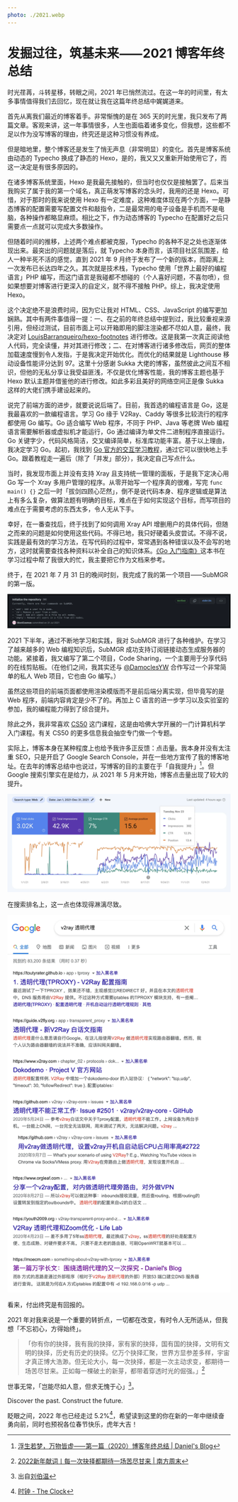 ```yaml
---
photo: ./2021.webp
---
```

# 发掘过往，筑基未来⸺2021 博客年终总结

时光荏苒，斗转星移，转眼之间，2021 年已悄然流过。在这一年的时间里，有太多事情值得我们去回忆，现在就让我在这篇年终总结中娓娓道来。

<!--more-->

首先从离我们最近的博客着手。非常惭愧的是在 365 天的时光里，我只发布了两篇文章。客观来讲，这一年事情很多，人生也面临着诸多变化，但我想，这些都不足以作为没写博客的理由，终究还是这种习惯没有养成。

但是暗地里，整个博客还是发生了悄无声息（非常明显）的变化。首先是博客系统由动态的 Typecho 换成了静态的 Hexo，是的，我又又又重新开始使用它了，而这一决定是有很多原因的。

在诸多博客系统里面，Hexo 是我最先接触的，但当时也仅仅是接触罢了。后来当我购买了属于我的第一个域名，真正萌发写博客的念头时，我用的还是 Hexo。可惜，对于那时的我来说使用 Hexo 有一定难度，这种难度体现在两个方面，一是静态博客的配置需要写配置文件和敲指令，二是最常用的电子设备是手机而不是电脑，各种操作都略显麻烦。相比之下，作为动态博客的 Typecho 在配置好之后只需要点一点就可以完成大多数操作。

但随着时间的推移，上述两个难点都被克服，Typecho 的各种不足之处也逐渐体现出来。最突出的问题就是落后，就 Typecho 本身而言，该项目社区氛围差，给人一种半死不活的感觉，直到 2021 年 9 月终于发布了一个新的版本，而距离上一次发布已长达四年之久。其次就是技术栈，Typecho 使用「世界上最好的编程语言」PHP 编写，而这门语言是我碰都不想碰的（个人喜好问题，不喜勿喷），但如果想要对博客进行更深入的自定义，就不得不接触 PHP。综上，我决定使用 Hexo。

这个决定绝不是浪费时间，因为它让我对 HTML、CSS、JavaScript 的编写更加娴熟。其中有两件事值得一提：一、在之前的年终总结中提到过，我比较重视来源引用，但经过测试，目前市面上可以开箱即用的脚注渲染都不尽如人意，最终，我决定对 [LouisBarranqueiro/hexo-footnotes](https://github.com/LouisBarranqueiro/hexo-footnotes) 进行修改。这是我第一次真正阅读他人代码，完全读懂，并对其进行修改；二、在对博客进行诸多修改后，网页的整体加载速度慢到令人发指，于是我决定开始优化。而优化的结果就是 Lighthouse 移动设备性能评分达到 97。这里十分感谢 Sukka 大佬的博客，虽然彼此之间互不相识，但他的无私分享让我受益匪浅，不仅是优化博客性能，我的博客主题也基于 Hexo 默认主题并借鉴他的进行修改。如此多彩且美好的网络空间正是像 Sukka 这样的大佬们携手建设起来的。

说完了前端方面的进步，就要说说后端了。目前，我首选的编程语言是 Go，这是我最喜欢的一款编程语言。学习 Go 缘于 V2Ray、Caddy 等很多比较流行的程序都使用 Go 编写。Go 适合编写 Web 程序，不同于 PHP、Java 等老牌 Web 编程语言需要解析器或虚拟机才能运行，Go 通过编译为单文件二进制程序直接运行。Go 关键字少，代码风格简洁，交叉编译简单，标准库功能丰富。基于以上理由，我决定学习 Go。起初，我找到 [Go 官方的交互学习教程](https://tour.go-zh.org)，通过它可以很快地上手 Go。跟着教程走一遍后（除了「并发」部分），我决定自己写点什么。

当时，我发现市面上并没有支持 Xray 且支持统一管理的面板，于是我下定决心用 Go 写一个 Xray 多用户管理的程序。从零开始写一个程序真的很难，写完 `func main() {}` 之后一时「拔剑四顾心茫然」，倒不是说代码本身、程序逻辑或是算法上有多么复杂，做算法题有明确的目标，难点在于如何实现这个目标，而写项目的难点在于需要考虑的东西太多，令人无从下手。

幸好，在一番查找后，终于找到了如何调用 Xray API 增删用户的具体代码，但随之而来的问题是如何使用这些代码。不得已地，我只好硬着头皮尝试。不得不说，实践是最有效的学习方法，在写代码的过程中，常常遇到各种错误以及不会写的地方，这时就需要查找各种资料以补全自己的知识体系。[《Go 入门指南》](https://github.com/unknwon/the-way-to-go_ZH_CN)这本书在学习过程中帮了我很大的忙，我主要把它作为文档来参考。

终于，在 2021 年 7 月 31 日的晚间时刻，我完成了我的第一个项目⸺SubMGR 的第一版。

![GitHub 上 SubMGR 的第一个 commit](./the-commit-of-my-first-project.webp)

2021 下半年，通过不断地学习和实践，我对 SubMGR 进行了各种维护。在学习了越来越多的 Web 编程知识后，SubMGR 成功支持订阅链接动态生成服务器的功能。紧接着，我又编写了第二个项目，Code Sharing，一个主要用于分享代码的在线剪贴板。（在他们之间，我其实还与 [@DamoclesYW](https://github.com/DamoclesYW) 合作写过一个非常简单的私人 Web 项目，它也由 Go 编写。）

虽然这些项目的前端页面都使用渲染模版而不是前后端分离实现，但毕竟写的是 Web 程序，前端内容肯定是少不了的。再加上 C 语言的进一步学习以及实验室的参加，我的编程能力得到了综合提升。

除此之外，我非常喜欢 [CS50](https://cs50.harvard.edu) 这门课程，这是由哈佛大学开展的一门计算机科学入门课程。有关 CS50 的更多信息我会抽空专门做一个专题。

实际上，博客本身在某种程度上也给予我许多正反馈：点击量。我本身并没有太注重 SEO，只是开启了 Google Search Console，并在一些地方宣传了我的博客地址。在去年的博客总结中也说过，写博客的目的主要在于「自我提升」[^1]。但 Google 搜索引擎实在是给力，从 2021 年 5 月末开始，博客点击量出现了较大的提升。

![Google Search Console 2021 年搜索表现报告显示总点击量超过 3000，其中 11 月 23 日出现一个峰值。](./the-search-performance-report.webp)

在搜索排名上，这一点也体现得淋漓尽致。

![使用 Google 以「V2Ray 透明代理」为关键词进行搜索，我的一篇博文排在第八。](./the-google-search-results-containing-my-blog.webp)

看来，付出终究是有回报的。

2021 年对我来说是一个重要的转折点，一切都在改变，有时令人无所适从，但我想「不忘初心，方得始终」。

> 「你有你的抉择，我有我的抉择，家有家的抉择，国有国的抉择，文明有文明的抉择，历史有历史的抉择。亿万个抉择汇聚，世界方显参差多样，宇宙才真正博大浩渺。但无论大小，每一次抉择，都是一次主动求变，都期待一场苦尽甘来。正如每一棵破土的新芽，都带着穿透时光的倔强。」[^2]

世事无常，「岂能尽如人意，但求无愧于心」[^3]。

Discover the past. Construct the future.

眨眼之间，2022 年也已经走过 5.2%[^4]，希望读到这里的你在新的一年中继续奋勇向前，同时也预祝各位春节快乐，虎年大吉！

[^1]: [浮生若梦，万物皆虚⸺第一篇（2020）博客年终总结 | Daniel's Blog](https://moecm.com/the-annual-review-of-2020/)
[^2]: [2022新年献词丨每一次抉择都期待一场苦尽甘来 | 南方周末](https://www.infzm.com/contents/220935)
[^3]: 出自[刘伯温](https://zh.wikipedia.org/wiki/刘伯温)
[^4]: [时钟 - The Clock](https://clock.moecm.com)